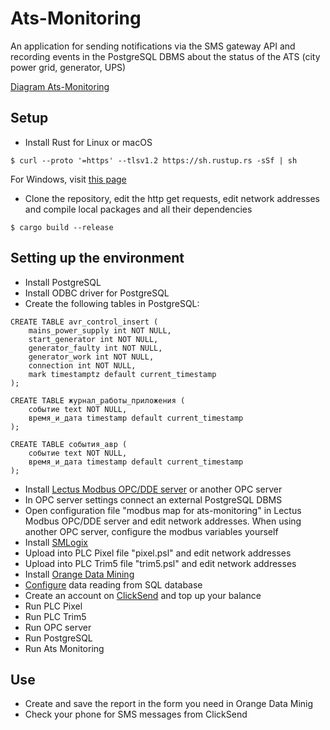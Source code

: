 # Ats-Monitoring
An application for sending notifications via the SMS gateway API and recording events in the PostgreSQL DBMS about the status of the ATS (city power grid, generator, UPS)

[Diagram Ats-Monitoring](https://viewer.diagrams.net/?tags=%7B%7D&highlight=0000ff&edit=_blank&layers=1&nav=1&title=diagram%20ats-monitoring.drawio.html#R7VrbcuI4EP0aHpnyBTvwGCDJzhbZYZbszLOwhdFGlryyDCRfvy1bxhjbhBASyAxVFKAjWWq1uk%2BfKLTsQbi6Eyia33Mf05Zl%2BKuWPWxZ1lXXgncFPGnA6mRAIIifQWYBTMgz1qCh0YT4OC4NlJxTSaIy6HHGsCdLGBKCL8vDZpyWV41QgCvAxEO0iv4kvpxr1DSMouMPTIK5Xrrr6I4p8h4DwROm12Oc4awnRPk0emg8Rz5fbkD2TcseCM5l9i1cDTBVXs09lj1329C7NllgJvd5ICZJEDwPb5%2FnV9N%2B2BfB4Puf7V42ywLRRLtCGyufct9gH1ylm1zIOQ84Q%2FSmQPvp%2FrFaxoBWMWbEeQSgCeC%2FWMonfe4okRyguQyp7p1xJnWn6UK7ujW925gnwtN22T3TMXC3052ZTrdjeO08cJAIsNyxZx2aal8bk2un3WEeYimeYIDAFEmyKIcI0pEWrMcVLocv2uv1J9Bkccn7LgXb%2Bz5ZlE7B%2FS9RcZJ6qh2nrrqGAeCkVdGpzKMkYKUnPPAhFpuD3EB%2F0nzGQ5bKZvnKokQ97pNYCjJNJOFMNfGCwDnpJcAv2SrllQFOt5mjW3G3wEISSNFrvSWpgqmfb1Bvy%2B7HEfIICx7SUOsWwAjPVBBYBfK3zl8zxeYoUgt5yVSFcKyjz0h9L4Bj1EbsIQScSuMsQrVtnXLwlqN%2FneWq4fGQePo7RVNM%2B2u6GHDKwfxhShjwmBT8cc09eU7copBQRak%2FsPARQ1upYjXmifIdXu2M7rw3p6ecuXVzWdCgbWtsvsGAa1p7S0LUpqfVmBRRbZyGkO%2BEZUHqqhg1jOL9TakxbcqVvH7lD5rNc0DssX3Sy3Tr0uv6YbKRLdlclSRqyK2K9YBF29hc1HqGquRp3FNGTq99KqHbCCWHklG9t8Z8qY7TiJMogrR50UPV9Y9t0R1mWCDJxTkY8894cg5mjEfAC8aYrJSEfL05AFYj6YVSkodqGqCgUIAeZzRl6RlR5LRJ577g0UMuIYxdYuQVJNtzSiRr2lWWNbs1LLseeHSWNe3Pq%2Fx2qboX1Z9pnkr%2B7TK7UQJ%2BtKD7SbLZjQAJH7OLhPt8Es52T67hnDdouEy9ZZotw9tp3BT6LusD78i2jiXVd7CaO6yMDWCQ4MoTHpoShuUBimwq9tVon0SApaX9QZDQOQel8eMvZU6MxQKLnS7%2FrcRHxzq9%2BDAq%2FBByf5rEKnoGY5jz67jiR5XvddVjk9eVy7aLTkh8PxUr5apiV6uKvWbxLWoXXCKJpuslIg5VMnWK04cX7GZgfHFaDpg5gLZZtOGlhgsJdAFTI5IeI0axXOI4D%2BS9BND%2BB271tuqBWXPgtfXAfa%2FzvvrFxKa5712j6ZyV2jSbbxzfJhsnmmQNwXnYyKwXeXgG8tB1Ti4P8319Dn34Ybd9Iw7JsJ9ieaerwKpgPHQv76XpRpC4qU74NlaxNxzeHFniFciYxzIQePJ9tHPmXVNcy7h9zxmRXAA9vXKaLbF5brLSvfpSFpZXNTrDsp0PFZbV65SLsHw3YekaJxeWzRcNb7wG4%2BIxhrNJ%2F515UTPnq2Z6ndOrGfeiZuouyCjBTO6seb%2BtisluphYEL48vW74JxOCPTcsYQmmBj3vCfn3tYRo1teijxUe3wgMXzXFszdHtVc%2FZPY7kgGbxa7y0b%2BPHjvbN%2Fw%3D%3D)
## Setup
* Install Rust for Linux or macOS
```
$ curl --proto '=https' --tlsv1.2 https://sh.rustup.rs -sSf | sh
```
For Windows, visit [this page](https://www.rust-lang.org/tools/install)
* Clone the repository, edit the http get requests, edit network addresses and
compile local packages and all their dependencies
```
$ cargo build --release
```
## Setting up the environment
* Install PostgreSQL
* Install ODBC driver for PostgreSQL
* Create the following tables in PostgreSQL:
```
CREATE TABLE avr_control_insert (
    mains_power_supply int NOT NULL,
    start_generator int NOT NULL,
    generator_faulty int NOT NULL,
    generator_work int NOT NULL,
    connection int NOT NULL,
    mark timestamptz default current_timestamp
);
```
```
CREATE TABLE журнал_работы_приложения (
    событие text NOT NULL,
    время_и_дата timestamp default current_timestamp
);
```
```
CREATE TABLE события_авр (
    событие text NOT NULL,
    время_и_дата timestamp default current_timestamp
);
```
* Install [Lectus Modbus OPC/DDE server](http://www.lectussoft.com/) or another OPC server
* In OPC server settings connect an external PostgreSQL DBMS
* Open configuration file "modbus map for ats-monitoring" in Lectus Modbus OPC/DDE server and edit network addresses. When using another OPC server, configure the modbus variables yourself
* Install [SMLogix](https://segnetics.com/ru/smlogix)
* Upload into PLC Pixel file "pixel.psl" and edit network addresses
* Upload into PLC Trim5 file "trim5.psl" and edit network addresses
* Install [Orange Data Mining](https://orangedatamining.com/download/#linux)
* [Сonfigure](https://orangedatamining.com/widget-catalog/data/sqltable/) data reading from SQL database
* Create an account on [ClickSend](https://www.clicksend.com/) and top up your balance
* Run PLC Pixel
* Run PLC Trim5
* Run OPC server
* Run PostgreSQL
* Run Ats Monitoring
## Use
* Сreate and save the report in the form you need in Orange Data Minig
* Check your phone for SMS messages from ClickSend
